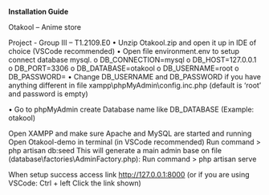 <strong>Installation Guide</strong>

Otakool – Anime store

Project - Group III – T1.2109.E0
•	Unzip Otakool.zip and open it up in IDE of choice (VSCode recommended)
•	Open file environment.env to setup connect database mysql.
o	DB_CONNECTION=mysql
o	DB_HOST=127.0.0.1
o	DB_PORT=3306
o	DB_DATABASE=otakool
o	DB_USERNAME=root
o	DB_PASSWORD=
•	Change DB_USERNAME and DB_PASSWORD if you have anything different in file xampp\phpMyAdmin\config.inc.php (default is ‘root’ and password is empty)
	 
•	Go to phpMyAdmin create Database name like DB_DATABASE (Example: otakool)


Open XAMPP and make sure Apache and MySQL are started and running
Open Otakool-demo in terminal (in VSCode recommended) 
Run command > php artisan db:seed
This will generate a main admin base on file (database\factories\AdminFactory.php):
Run command > php artisan serve 
 
 When setup success access link http://127.0.0.1:8000 (or if you are using VSCode: Ctrl + left Click the link shown)
